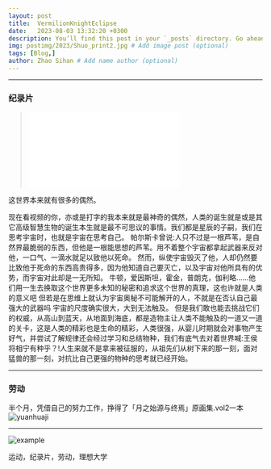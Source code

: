 ```yaml
---
layout: post
title:  VermilionKnightEclipse
date:   2023-08-03 13:32:20 +0300
description: You’ll find this post in your `_posts` directory. Go ahead and edit it and re-build the site to see your changes. # Add post description (optional)
img: postimg/2023/Shuo_print2.jpg # Add image post (optional)
tags: [Blog,]
author: Zhao Sihan # Add name author (optional)
---
```


***

### 纪录片 ###

> <iframe src="//player.bilibili.com/player.html?aid=52012946&bvid=BV1z4411Y7tX&cid=365220412&page=1" scrolling="no" border="0" frameborder="no" framespacing="0" allowfullscreen="true"> </iframe>

这世界本来就有很多的偶然。</p>
现在看视频的你，亦或是打字的我本来就是最神奇的偶然，人类的诞生就是或是其它高级智慧生物的诞生本生就是最不可思议的事情。我们都是星辰的子嗣，我们在思考宇宙时，也就是宇宙在思考自己。
帕尔斯卡曾说:人只不过是一根芦苇，是自然界最脆弱的东西，但他是一根能思想的芦苇。用不着整个宇宙都拿起武器来反对他，一口气、一滴水就足以致他以死命。
然而，纵使宇宙毁灭了他，人却仍然要比致他于死命的东西高贵得多，因为他知道自己要灭亡，以及宇宙对他所具有的优势，而宇宙对此却是一无所知。
牛顿，爱因斯坦，霍金，普朗克，伽利略……他们用一生去换取这个世界更多未知的秘密和追求这个世界的真理，这也许就是人类的意义吧
但若是在思维上就认为宇宙奥秘不可能解开的人，不就是在否认自己最强大的武器吗
宇宙的尺度确实很大，大到无法触及。
但是我们敢也能去挑战它们的权威，从高山到蓝天，从地面到海底，都是造物主让人类不能触及的一道又一道的关卡，这是人类的精彩也是生命的精彩，人类很强，从婴儿时期就会对事物产生好气，并尝试了解规律还会经过学习和总结物种，我们有底气去对着世界喊:王侯将相宁有种乎？!人生来就不是拿来被征服的，从祖先们从树下来的那一刻，面对猛兽的那一刻，对抗比自己更强的物种的思考就已经开始。

***

### 劳动 ###
半个月，凭借自己的努力工作，挣得了「月之始源与终焉」原画集.vol2一本
![yuanhuaji]({{site.baseurl}}/assets/img/postimg/2023/yuanhuaji.jpg)

***


![example]({{site.baseurl}}/assets/img/postimg//2022/0222/websitesharefooter.jpg)

运动，纪录片，劳动，理想大学
